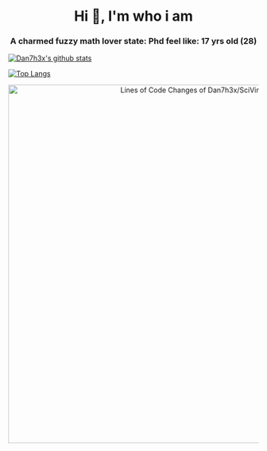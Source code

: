 <h1 align="center">Hi 👋, I'm who i am</h1>
<h3 align="center">A charmed fuzzy math lover state: Phd feel like: 17 yrs old (28)</h3>

[![Dan7h3x's github stats](https://github-readme-stats.vercel.app/api?username=Dan7h3x&count_private=true&show_icons=true)](https://github.com/Dan7h3x)

[![Top Langs](https://github-readme-stats.vercel.app/api/top-langs/?username=Dan7h3x&hide=php)](https://github.com/Dan7h3x)

<!-- Copy-paste in your Readme.md file -->

<a href="https://next.ossinsight.io/widgets/official/analyze-repo-loc-per-month?repo_id=44688041" target="_blank" style="display: block" align="center">
  <picture>
    <source media="(prefers-color-scheme: dark)" srcset="https://next.ossinsight.io/widgets/official/analyze-repo-loc-per-month/thumbnail.png?repo_id=44688041&image_size=auto&color_scheme=dark" width="721" height="auto">
    <img alt="Lines of Code Changes of Dan7h3x/SciVim" src="https://next.ossinsight.io/widgets/official/analyze-repo-loc-per-month/thumbnail.png?repo_id=44688041&image_size=auto&color_scheme=light" width="721" height="auto">
  </picture>
</a>

<!-- Made with [OSS Insight](https://ossinsight.io/) -->
